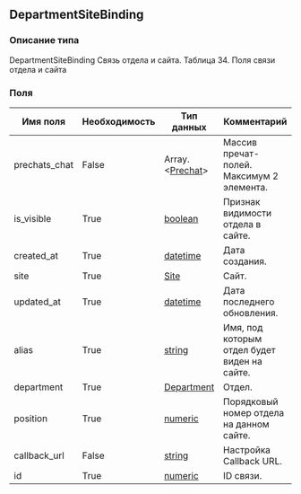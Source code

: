 
## DepartmentSiteBinding

### Описание типа
DepartmentSiteBinding
Связь отдела и сайта.
Таблица 34. Поля связи отдела и сайта


### Поля

| Имя поля | Необходимость | Тип данных | Комментарий |
|---|---|---|---|
|prechats_chat|False|Array.<[Prechat](/docs/types/Prechat.md)>|Массив пречат-полей.<br/>Максимум 2 элемента.<br/>|
|is_visible|True|[boolean](/docs/types/boolean.md)|Признак видимости отдела в сайте.<br/>|
|created_at|True|[datetime](/docs/types/datetime.md)|Дата создания.<br/>|
|site|True|[Site](/docs/types/Site.md)|Сайт.<br/>|
|updated_at|True|[datetime](/docs/types/datetime.md)|Дата последнего обновления.<br/>|
|alias|True|[string](/docs/types/string.md)|Имя, под которым отдел будет виден на сайте.<br/>|
|department|True|[Department](/docs/types/Department.md)|Отдел.<br/>|
|position|True|[numeric](/docs/types/numeric.md)|Порядковый номер отдела на данном сайте.<br/>|
|callback_url|False|[string](/docs/types/string.md)|Настройка Callback URL.<br/>|
|id|True|[numeric](/docs/types/numeric.md)|ID связи.<br/>|

